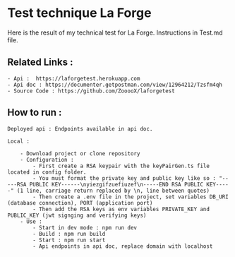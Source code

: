 # Test technique La Forge

Here is the result of my technical test for La Forge. Instructions in Test.md file.

## Related Links :  
    - Api :  https://laforgetest.herokuapp.com  
    - Api doc : https://documenter.getpostman.com/view/12964212/Tzsfm4qh  
    - Source Code : https://github.com/ZooooX/laforgetest  
    
## How to run :  
    Deployed api : Endpoints available in api doc.  
    
    Local :  
    
        - Download project or clone repository  
        - Configuration :
            - First create a RSA keypair with the keyPairGen.ts file located in config folder.  
            - You must format the private key and public key like so : "-----RSA PUBLIC KEY------\nyiezgifzuefiuzef\n-----END RSA PUBLIC KEY-----" (1 line, carriage return replaced by \n, line between quotes)  
            - Then create a .env file in the project, set variables DB_URI (database connection), PORT (application port)  
            - Then add the RSA keys as env variables PRIVATE_KEY and PUBLIC_KEY (jwt signging and verifying keys)  
        - Use :  
            - Start in dev mode : npm run dev  
            - Build : npm run build  
            - Start : npm run start  
            - Api endpoints in api doc, replace domain with localhost    
